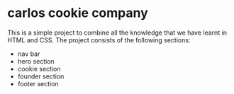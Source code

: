 # carlos cookie company

This is a simple project to combine all the knowledge that we have learnt in HTML and  CSS.
The project consists of the following sections:

- nav bar
- hero section 
- cookie section
- founder section
- footer section